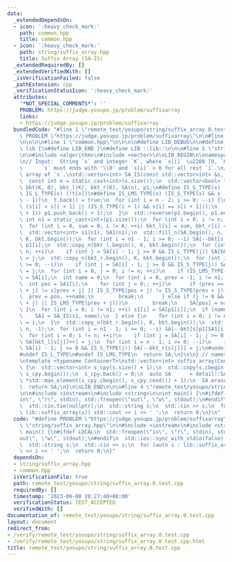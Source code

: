 ```yaml
---
data:
  _extendedDependsOn:
  - icon: ':heavy_check_mark:'
    path: common.hpp
    title: common.hpp
  - icon: ':heavy_check_mark:'
    path: string/suffix_array.hpp
    title: Suffix Array (SA-IS)
  _extendedRequiredBy: []
  _extendedVerifiedWith: []
  _isVerificationFailed: false
  _pathExtension: cpp
  _verificationStatusIcon: ':heavy_check_mark:'
  attributes:
    '*NOT_SPECIAL_COMMENTS*': ''
    PROBLEM: https://judge.yosupo.jp/problem/suffixarray
    links:
    - https://judge.yosupo.jp/problem/suffixarray
  bundledCode: "#line 1 \"remote_test/yosupo/string/suffix_array.0.test.cpp\"\n#define\
    \ PROBLEM \"https://judge.yosupo.jp/problem/suffixarray\"\n\n#line 1 \"string/suffix_array.hpp\"\
    \n\n\n\n#line 1 \"common.hpp\"\n\n\n\n#define LIB_DEBUG\n\n#define LIB_BEGIN namespace\
    \ lib {\n#define LIB_END }\n#define LIB ::lib::\n\n\n#line 5 \"string/suffix_array.hpp\"\
    \n\n#include <algorithm>\n#include <vector>\n\nLIB_BEGIN\n\nnamespace detail {\n\
    \n// Input:  String `s` and integer `K`, where `s[i]` \u2208 [0, `K`).\n//   \
    \      `s` must ends with '\\0' and `s[i]` > 0 for all rest `i`.\n// Output: Suffix\
    \ array of `s`.\nstd::vector<int> SA_IS(const std::vector<int> &s, int K) {\n\
    \  const int n = static_cast<int>(s.size());\n  std::vector<bool> t(n);\n  std::vector<int>\
    \ bkt(K, 0), bkt_l(K), bkt_r(K), SA(n), p1;\n#define IS_S_TYPE(x) (t[x])\n#define\
    \ IS_L_TYPE(x) (!t[x])\n#define IS_LMS_TYPE(x) (IS_S_TYPE(x) && x != 0 && IS_L_TYPE(x\
    \ - 1))\n  t.back() = true;\n  for (int i = n - 2; i >= 0; --i) {\n    t[i] =\
    \ (s[i] < s[i + 1] || (IS_S_TYPE(i + 1) && s[i] == s[i + 1]));\n    if (IS_LMS_TYPE(i\
    \ + 1)) p1.push_back(i + 1);\n  }\n  std::reverse(p1.begin(), p1.end());\n  const\
    \ int n1 = static_cast<int>(p1.size());\n  for (int i = 0; i != n; ++i) ++bkt[s[i]];\n\
    \  for (int i = 0, sum = 0; i != K; ++i) bkt_l[i] = sum, bkt_r[i] = (sum += bkt[i]);\n\
    \  std::vector<int> s1(n1), SA1(n1);\n  std::fill_n(SA.begin(), n, -1);\n  std::copy_n(bkt_r.begin(),\
    \ K, bkt.begin());\n  for (int i = n1 - 1; i >= 0; --i) SA[--bkt[s[p1[i]]]] =\
    \ p1[i];\n  std::copy_n(bkt_l.begin(), K, bkt.begin());\n  for (int i = 0; i !=\
    \ n; ++i)\n    if (int j = SA[i] - 1; j >= 0 && IS_L_TYPE(j)) SA[bkt[s[j]]++]\
    \ = j;\n  std::copy_n(bkt_r.begin(), K, bkt.begin());\n  for (int i = n - 1; i\
    \ >= 0; --i)\n    if (int j = SA[i] - 1; j >= 0 && IS_S_TYPE(j)) SA[--bkt[s[j]]]\
    \ = j;\n  for (int i = 0, j = 0; i != n; ++i)\n    if (IS_LMS_TYPE(SA[i])) SA1[j++]\
    \ = SA[i];\n  int name = 0;\n  for (int i = 0, prev = -1; i != n1; ++i) {\n  \
    \  int pos = SA1[i];\n    for (int j = 0;; ++j)\n      if (prev == -1 || s[pos\
    \ + j] != s[prev + j] || IS_S_TYPE(pos + j) != IS_S_TYPE(prev + j)) {\n      \
    \  prev = pos, ++name;\n        break;\n      } else if (j != 0 && (IS_LMS_TYPE(pos\
    \ + j) || IS_LMS_TYPE(prev + j)))\n        break;\n    SA[pos] = name - 1;\n \
    \ }\n  for (int i = 0; i != n1; ++i) s1[i] = SA[p1[i]];\n  if (name != n1) {\n\
    \    SA1 = SA_IS(s1, name);\n  } else {\n    for (int i = 0; i != n1; ++i) SA1[s1[i]]\
    \ = i;\n  }\n  std::copy_n(bkt_r.begin(), K, bkt.begin());\n  std::fill_n(SA.begin(),\
    \ n, -1);\n  for (int i = n1 - 1; i >= 0; --i) SA[--bkt[s[p1[SA1[i]]]]] = p1[SA1[i]];\n\
    \  for (int i = 0; i != n; ++i)\n    if (int j = SA[i] - 1; j >= 0 && IS_L_TYPE(j))\
    \ SA[bkt_l[s[j]]++] = j;\n  for (int i = n - 1; i >= 0; --i)\n    if (int j =\
    \ SA[i] - 1; j >= 0 && IS_S_TYPE(j)) SA[--bkt_r[s[j]]] = j;\n#undef IS_S_TYPE\n\
    #undef IS_L_TYPE\n#undef IS_LMS_TYPE\n  return SA;\n}\n\n} // namespace detail\n\
    \ntemplate <typename ContainerT>\nstd::vector<int> suffix_array(ContainerT &&s)\
    \ {\n  std::vector<int> s_cpy(s.size() + 1);\n  std::copy(s.cbegin(), s.cend(),\
    \ s_cpy.begin());\n  s_cpy.back() = 0;\n  auto SA      = detail::SA_IS(s_cpy,\
    \ *std::max_element(s_cpy.cbegin(), s_cpy.cend()) + 1);\n  SA.erase(SA.begin());\n\
    \  return SA;\n}\n\nLIB_END\n\n\n#line 4 \"remote_test/yosupo/string/suffix_array.0.test.cpp\"\
    \n\n#include <iostream>\n#include <string>\n\nint main() {\n#ifdef LOCAL\n  std::freopen(\"\
    in\", \"r\", stdin), std::freopen(\"out\", \"w\", stdout);\n#endif\n  std::ios::sync_with_stdio(false);\n\
    \  std::cin.tie(nullptr);\n  std::string s;\n  std::cin >> s;\n  for (auto i :\
    \ lib::suffix_array(s)) std::cout << i << ' ';\n  return 0;\n}\n"
  code: "#define PROBLEM \"https://judge.yosupo.jp/problem/suffixarray\"\n\n#include\
    \ \"string/suffix_array.hpp\"\n\n#include <iostream>\n#include <string>\n\nint\
    \ main() {\n#ifdef LOCAL\n  std::freopen(\"in\", \"r\", stdin), std::freopen(\"\
    out\", \"w\", stdout);\n#endif\n  std::ios::sync_with_stdio(false);\n  std::cin.tie(nullptr);\n\
    \  std::string s;\n  std::cin >> s;\n  for (auto i : lib::suffix_array(s)) std::cout\
    \ << i << ' ';\n  return 0;\n}"
  dependsOn:
  - string/suffix_array.hpp
  - common.hpp
  isVerificationFile: true
  path: remote_test/yosupo/string/suffix_array.0.test.cpp
  requiredBy: []
  timestamp: '2023-06-08 20:27:48+08:00'
  verificationStatus: TEST_ACCEPTED
  verifiedWith: []
documentation_of: remote_test/yosupo/string/suffix_array.0.test.cpp
layout: document
redirect_from:
- /verify/remote_test/yosupo/string/suffix_array.0.test.cpp
- /verify/remote_test/yosupo/string/suffix_array.0.test.cpp.html
title: remote_test/yosupo/string/suffix_array.0.test.cpp
---
```


